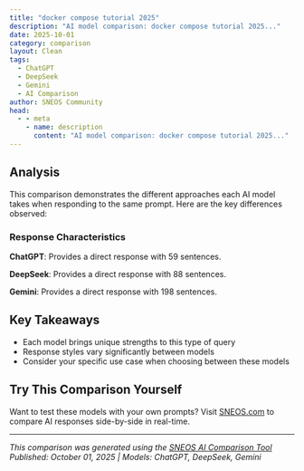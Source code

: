 ```yaml
---
title: "docker compose tutorial 2025"
description: "AI model comparison: docker compose tutorial 2025..."
date: 2025-10-01
category: comparison
layout: Clean
tags:
  - ChatGPT
  - DeepSeek
  - Gemini
  - AI Comparison
author: SNEOS Community
head:
  - - meta
    - name: description
      content: "AI model comparison: docker compose tutorial 2025..."
---
```


<ChatComparison
  title="docker compose tutorial 2025"
  prompt="docker compose tutorial 2025"
  :responses='{
    "ChatGPT": "Certainly! Here\u0027s a comprehensive **Docker Compose tutorial for 2025**, covering the basics and some modern features you might find useful.\n\n---\n\n# Docker Compose Tutorial 2025\n\nDocker Compose is a tool for defining and running multi-container Docker applications. With Compose, you use a YAML file to configure your application\u0027s services, networks, and volumes, and then with a single command you create and start all the services from your configuration.\n\n---\n\n## What\u2019s New in Docker Compose 2025?\n\n- **Compose V2 improvements**: Docker Compose now uses a single binary integrated with the Docker CLI (\u0060docker compose\u0060 instead of \u0060docker-compose\u0060), offering better performance and new features.\n- **Extended YAML Support**: Enhanced support for variable substitution, extension fields, and more flexible network/volume configurations.\n- **Built-in support for new Docker features**: Such as container healthchecks, GPU support, and secrets management improvements.\n- **Better integration with Docker Desktop and Kubernetes**.\n\n---\n\n## Prerequisites\n\n- Docker installed (Docker Engine)\n- Docker Compose installed (or use Docker Desktop which includes it)\n- Basic understanding of Docker and containers\n\n---\n\n## Step 1: Install Docker and Docker Compose\n\nOn most platforms, Docker Desktop includes Docker Compose already.\n\nTo check Docker Compose version:\n\n\u0060\u0060\u0060bash\ndocker compose version\n\u0060\u0060\u0060\n\nor if using the old binary:\n\n\u0060\u0060\u0060bash\ndocker-compose --version\n\u0060\u0060\u0060\n\nRecommended to use the new CLI integrated version:\n\n\u0060\u0060\u0060bash\ndocker compose\n\u0060\u0060\u0060\n\n---\n\n## Step 2: Create a \u0060docker-compose.yml\u0060 File\n\nLet\u0027s create a simple Compose file to run a web application with a backend database.\n\nExample: Run a Python Flask app with a PostgreSQL database.\n\n**Project structure:**\n\n\u0060\u0060\u0060\nmyapp/\n\u251C\u2500\u2500 app/\n\u2502   \u251C\u2500\u2500 Dockerfile\n\u2502   \u251C\u2500\u2500 app.py\n\u251C\u2500\u2500 docker-compose.yml\n\u0060\u0060\u0060\n\n---\n\n### Dockerfile for the Flask app (\u0060app/Dockerfile\u0060):\n\n\u0060\u0060\u0060dockerfile\nFROM python:3.11-slim\n\nWORKDIR /app\n\nCOPY requirements.txt requirements.txt\nRUN pip install --no-cache-dir -r requirements.txt\n\nCOPY . .\n\nCMD [\u0022python\u0022, \u0022app.py\u0022]\n\u0060\u0060\u0060\n\n---\n\n### \u0060app.py\u0060 (simple Flask app):\n\n\u0060\u0060\u0060python\nfrom flask import Flask\nimport psycopg2\nimport os\n\napp = Flask(__name__)\n\n@app.route(\u0027/\u0027)\ndef hello():\n    db_url = os.getenv(\u0027DATABASE_URL\u0027, \u0027No DB connection\u0027)\n    try:\n        conn = psycopg2.connect(\n            dbname=os.getenv(\u0027POSTGRES_DB\u0027),\n            user=os.getenv(\u0027POSTGRES_USER\u0027),\n            password=os.getenv(\u0027POSTGRES_PASSWORD\u0027),\n            host=\u0027db\u0027\n        )\n        cur = conn.cursor()\n        cur.execute(\u0027SELECT version();\u0027)\n        db_version = cur.fetchone()\n        cur.close()\n        conn.close()\n        return f\u0022Hello from Flask! DB version: {db_version}\u0022\n    except Exception as e:\n        return f\u0022Error connecting to DB: {e}\u0022\n\nif __name__ == \u0027__main__\u0027:\n    app.run(host=\u00270.0.0.0\u0027, port=5000)\n\u0060\u0060\u0060\n\n---\n\n### \u0060requirements.txt\u0060:\n\n\u0060\u0060\u0060\nflask\npsycopg2-binary\n\u0060\u0060\u0060\n\n---\n\n### Compose File (\u0060docker-compose.yml\u0060):\n\n\u0060\u0060\u0060yaml\nversion: \u00223.9\u0022  # Latest recommended version\n\nservices:\n  web:\n    build: ./app\n    ports:\n      - \u00225000:5000\u0022\n    environment:\n      - POSTGRES_DB=exampledb\n      - POSTGRES_USER=exampleuser\n      - POSTGRES_PASSWORD=examplepass\n    depends_on:\n      - db\n\n  db:\n    image: postgres:15-alpine\n    environment:\n      POSTGRES_DB: exampledb\n      POSTGRES_USER: exampleuser\n      POSTGRES_PASSWORD: examplepass\n    volumes:\n      - db-data:/var/lib/postgresql/data\n\nvolumes:\n  db-data:\n\u0060\u0060\u0060\n\n---\n\n## Step 3: Run Your Application\n\nInside your project directory (where \u0060docker-compose.yml\u0060 is located), run:\n\n\u0060\u0060\u0060bash\ndocker compose up\n\u0060\u0060\u0060\n\nThis command will:\n\n- Build the Flask app image\n- Pull the PostgreSQL image if not already available\n- Start both containers, linked via a shared network\n\nAccess your app at http://localhost:5000, where Flask will try to read from PostgreSQL.\n\n---\n\n## Step 4: Useful Docker Compose Commands\n\n- **Start in detached mode**:\n\n  \u0060\u0060\u0060bash\n  docker compose up -d\n  \u0060\u0060\u0060\n\n- **View logs**:\n\n  \u0060\u0060\u0060bash\n  docker compose logs -f\n  \u0060\u0060\u0060\n\n- **Stop containers**:\n\n  \u0060\u0060\u0060bash\n  docker compose down\n  \u0060\u0060\u0060\n\n- **Rebuild images (if Dockerfile changed)**:\n\n  \u0060\u0060\u0060bash\n  docker compose up --build\n  \u0060\u0060\u0060\n\n---\n\n## Advanced Tips for 2025\n\n- **Use Profiles**: Compose profiles allow conditional service starting.\n\n  \u0060\u0060\u0060yaml\n  services:\n    debug:\n      image: busybox\n      command: sleep 3600\n      profiles: [\u0022debug\u0022]\n  \u0060\u0060\u0060\n\n  Start with profiles enabled:\n\n  \u0060\u0060\u0060bash\n  docker compose --profile debug up\n  \u0060\u0060\u0060\n\n- **Use Secrets**: Store sensitive info securely.\n\n  \u0060\u0060\u0060yaml\n  secrets:\n    db_password:\n      file: ./db_password.txt\n\n  services:\n    db:\n      image: postgres\n      secrets:\n        - db_password\n  \u0060\u0060\u0060\n\n- **GPU support**:\n\n  \u0060\u0060\u0060yaml\n  services:\n    ai-service:\n      image: your-ai-image\n      deploy:\n        resources:\n          reservations:\n            devices:\n              - capabilities: [ \u0022gpu\u0022 ]\n  \u0060\u0060\u0060\n\n- **Healthchecks**: Ensure containers are ready before dependent services start.\n\n  \u0060\u0060\u0060yaml\n  services:\n    db:\n      image: postgres\n      healthcheck:\n        test: [\u0022CMD-SHELL\u0022, \u0022pg_isready -U postgres\u0022]\n        interval: 10s\n        timeout: 5s\n        retries: 5\n  \u0060\u0060\u0060\n\n- **Override files**: Use multiple Compose files to override configs for dev, staging, prod.\n\n  \u0060\u0060\u0060bash\n  docker compose -f docker-compose.yml -f docker-compose.prod.yml up\n  \u0060\u0060\u0060\n\n---\n\n## Further Learning\n\n- [Official Docker Compose Docs](https://docs.docker.com/compose/)\n- [Docker Cheat Sheet](https://dockerlabs.collabnix.com/docker/cheatsheet/)\n- Explore Docker Swarm or Kubernetes for orchestration beyond Compose\n\n---\n\nIf you want a tailored tutorial for a specific programming environment or some advanced use cases, just let me know!",
    "DeepSeek": "I\u0027ll provide you with a comprehensive Docker Compose tutorial for 2025, covering the latest features and best practices.\n\n## What is Docker Compose?\n\nDocker Compose is a tool for defining and running multi-container Docker applications. It uses YAML files to configure your application\u0027s services, networks, and volumes.\n\n## Installation\n\n### Docker Desktop (Recommended)\n\u0060\u0060\u0060bash\n# Download from docker.com or use package managers\n# Windows: winget install Docker.DockerDesktop\n# macOS: brew install --cask docker\n\u0060\u0060\u0060\n\n### Standalone Compose\n\u0060\u0060\u0060bash\n# Linux installation\nsudo curl -L \u0022https://github.com/docker/compose/releases/latest/download/docker-compose-$(uname -s)-$(uname -m)\u0022 -o /usr/local/bin/docker-compose\nsudo chmod \u002Bx /usr/local/bin/docker-compose\n\u0060\u0060\u0060\n\n## Basic Concepts\n\n### 1. Project Structure\n\u0060\u0060\u0060\nmy-app/\n\u251C\u2500\u2500 docker-compose.yml\n\u251C\u2500\u2500 backend/\n\u2502   \u251C\u2500\u2500 Dockerfile\n\u2502   \u2514\u2500\u2500 src/\n\u251C\u2500\u2500 frontend/\n\u2502   \u251C\u2500\u2500 Dockerfile\n\u2502   \u2514\u2500\u2500 src/\n\u2514\u2500\u2500 database/\n    \u2514\u2500\u2500 init.sql\n\u0060\u0060\u0060\n\n### 2. Basic Compose File Structure\n\n\u0060\u0060\u0060yaml\nversion: \u00273.8\u0027\n\nservices:\n  web:\n    build: .\n    ports:\n      - \u00228000:8000\u0022\n    environment:\n      - DATABASE_URL=postgresql://user:pass@db:5432/mydb\n    depends_on:\n      - db\n\n  db:\n    image: postgres:15\n    environment:\n      POSTGRES_DB: mydb\n      POSTGRES_USER: user\n      POSTGRES_PASSWORD: pass\n    volumes:\n      - db_data:/var/lib/postgresql/data\n\nvolumes:\n  db_data:\n\u0060\u0060\u0060\n\n## Complete Example: Full-Stack Application\n\n### docker-compose.yml\n\u0060\u0060\u0060yaml\nversion: \u00273.8\u0027\n\nservices:\n  # Frontend (React)\n  frontend:\n    build: \n      context: ./frontend\n      dockerfile: Dockerfile\n    ports:\n      - \u00223000:3000\u0022\n    environment:\n      - REACT_APP_API_URL=http://backend:8000\n    volumes:\n      - ./frontend/src:/app/src\n    develop:\n      watch:\n        - action: sync\n          path: ./frontend/src\n          target: /app/src\n        - action: rebuild\n          path: ./frontend/package.json\n\n  # Backend (Node.js \u002B Express)\n  backend:\n    build:\n      context: ./backend\n      dockerfile: Dockerfile\n    ports:\n      - \u00228000:8000\u0022\n    environment:\n      - DATABASE_URL=postgresql://app_user:app_pass@db:5432/app_db\n      - REDIS_URL=redis://redis:6379\n    volumes:\n      - ./backend/src:/app/src\n    depends_on:\n      db:\n        condition: service_healthy\n      redis:\n        condition: service_started\n    develop:\n      watch:\n        - action: sync\n          path: ./backend/src\n          target: /app/src\n        - action: rebuild\n          path: ./backend/package.json\n\n  # Database (PostgreSQL)\n  db:\n    image: postgres:16\n    environment:\n      POSTGRES_DB: app_db\n      POSTGRES_USER: app_user\n      POSTGRES_PASSWORD: app_pass\n    ports:\n      - \u00225432:5432\u0022\n    volumes:\n      - postgres_data:/var/lib/postgresql/data\n      - ./database/init.sql:/docker-entrypoint-initdb.d/init.sql\n    healthcheck:\n      test: [\u0022CMD-SHELL\u0022, \u0022pg_isready -U app_user -d app_db\u0022]\n      interval: 10s\n      timeout: 5s\n      retries: 5\n\n  # Cache (Redis)\n  redis:\n    image: redis:7-alpine\n    ports:\n      - \u00226379:6379\u0022\n    volumes:\n      - redis_data:/data\n    command: redis-server --appendonly yes\n\n  # Reverse Proxy (Nginx)\n  nginx:\n    image: nginx:alpine\n    ports:\n      - \u002280:80\u0022\n      - \u0022443:443\u0022\n    volumes:\n      - ./nginx/nginx.conf:/etc/nginx/nginx.conf\n      - ./ssl:/etc/nginx/ssl\n    depends_on:\n      - frontend\n      - backend\n\nvolumes:\n  postgres_data:\n  redis_data:\n\nnetworks:\n  default:\n    name: app-network\n\u0060\u0060\u0060\n\n### Frontend Dockerfile\n\u0060\u0060\u0060dockerfile\n# frontend/Dockerfile\nFROM node:18-alpine\n\nWORKDIR /app\n\nCOPY package*.json ./\nRUN npm ci\n\nCOPY . .\n\nEXPOSE 3000\n\nCMD [\u0022npm\u0022, \u0022start\u0022]\n\u0060\u0060\u0060\n\n### Backend Dockerfile\n\u0060\u0060\u0060dockerfile\n# backend/Dockerfile\nFROM node:18-alpine\n\nWORKDIR /app\n\nCOPY package*.json ./\nRUN npm ci --only=production\n\nCOPY . .\n\nEXPOSE 8000\n\nCMD [\u0022node\u0022, \u0022src/server.js\u0022]\n\u0060\u0060\u0060\n\n## Essential Commands\n\n### Basic Operations\n\u0060\u0060\u0060bash\n# Start all services\ndocker compose up\n\n# Start in detached mode\ndocker compose up -d\n\n# Stop services\ndocker compose down\n\n# View logs\ndocker compose logs\ndocker compose logs -f  # Follow logs\ndocker compose logs service_name\n\n# List services\ndocker compose ps\n\n# Build images\ndocker compose build\ndocker compose build --no-cache\n\n# Execute commands in running containers\ndocker compose exec backend npm test\ndocker compose exec db psql -U app_user -d app_db\n\u0060\u0060\u0060\n\n### Development Workflow\n\u0060\u0060\u0060bash\n# Development with hot reload\ndocker compose watch\n\n# Run one-time commands\ndocker compose run --rm backend npm test\n\n# Scale services\ndocker compose up --scale backend=3\n\n# Environment-specific files\ndocker compose -f docker-compose.yml -f docker-compose.dev.yml up\n\u0060\u0060\u0060\n\n## Advanced Features\n\n### 1. Profiles\n\u0060\u0060\u0060yaml\nservices:\n  web:\n    # ... config\n    profiles: [\u0022production\u0022]\n\n  dev-tools:\n    image: node:18-alpine\n    profiles: [\u0022development\u0022]\n    volumes:\n      - .:/app\n    working_dir: /app\n    command: npm run dev\n\u0060\u0060\u0060\n\n### 2. Resource Limits\n\u0060\u0060\u0060yaml\nservices:\n  backend:\n    # ... config\n    deploy:\n      resources:\n        limits:\n          memory: 1G\n          cpus: \u00220.5\u0022\n        reservations:\n          memory: 512M\n          cpus: \u00220.25\u0022\n\u0060\u0060\u0060\n\n### 3. Health Checks\n\u0060\u0060\u0060yaml\nservices:\n  api:\n    # ... config\n    healthcheck:\n      test: [\u0022CMD\u0022, \u0022curl\u0022, \u0022-f\u0022, \u0022http://localhost:8000/health\u0022]\n      interval: 30s\n      timeout: 10s\n      retries: 3\n      start_period: 40s\n\u0060\u0060\u0060\n\n### 4. Secrets Management\n\u0060\u0060\u0060yaml\nservices:\n  backend:\n    # ... config\n    secrets:\n      - db_password\n      - api_key\n\nsecrets:\n  db_password:\n    file: ./secrets/db_password.txt\n  api_key:\n    external: true\n\u0060\u0060\u0060\n\n## Environment-Specific Configurations\n\n### docker-compose.dev.yml\n\u0060\u0060\u0060yaml\nversion: \u00273.8\u0027\n\nservices:\n  frontend:\n    environment:\n      - NODE_ENV=development\n      - DEBUG=true\n    volumes:\n      - ./frontend/src:/app/src\n\n  backend:\n    environment:\n      - NODE_ENV=development\n      - DEBUG=true\n    volumes:\n      - ./backend/src:/app/src\n\n  db:\n    ports:\n      - \u00225432:5432\u0022\n\u0060\u0060\u0060\n\n### docker-compose.prod.yml\n\u0060\u0060\u0060yaml\nversion: \u00273.8\u0027\n\nservices:\n  frontend:\n    build:\n      target: production\n    environment:\n      - NODE_ENV=production\n\n  backend:\n    build:\n      target: production\n    environment:\n      - NODE_ENV=production\n    deploy:\n      replicas: 3\n\n  db:\n    ports: []  # No external access\n\u0060\u0060\u0060\n\n## Multi-Environment Deployment\n\n### Development\n\u0060\u0060\u0060bash\ndocker compose -f docker-compose.yml -f docker-compose.dev.yml up\n\u0060\u0060\u0060\n\n### Production\n\u0060\u0060\u0060bash\ndocker compose -f docker-compose.yml -f docker-compose.prod.yml up -d\n\u0060\u0060\u0060\n\n## Best Practices for 2025\n\n### 1. Use Compose Specification\n\u0060\u0060\u0060yaml\n# No version needed in newer versions\nservices:\n  web:\n    image: nginx:alpine\n    ports:\n      - \u002280:80\u0022\n\u0060\u0060\u0060\n\n### 2. Implement Proper Health Checks\n\u0060\u0060\u0060yaml\nhealthcheck:\n  test: [\u0022CMD-SHELL\u0022, \u0022curl -f http://localhost:3000/health || exit 1\u0022]\n  interval: 30s\n  timeout: 10s\n  retries: 3\n\u0060\u0060\u0060\n\n### 3. Use .env Files\n\u0060\u0060\u0060bash\n# .env file\nDATABASE_URL=postgresql://user:pass@db:5432/mydb\nREDIS_URL=redis://redis:6379\n\u0060\u0060\u0060\n\n\u0060\u0060\u0060yaml\n# docker-compose.yml\nservices:\n  backend:\n    environment:\n      DATABASE_URL: ${DATABASE_URL}\n      REDIS_URL: ${REDIS_URL}\n\u0060\u0060\u0060\n\n### 4. Optimize Build Context",
    "Gemini": "Okay, let\u0027s outline a comprehensive Docker Compose tutorial geared towards 2025, focusing on best practices and potential future trends.\n\n**Docker Compose Tutorial: Modern Application Orchestration (2025)**\n\n**Target Audience:** Developers and DevOps professionals with some basic Docker knowledge who want to orchestrate multi-container applications using Docker Compose.\n\n**Assumptions:**\n\n*   Familiarity with core Docker concepts (images, containers, Dockerfile).\n*   Understanding of basic command-line operations.\n*   Access to a computer with Docker and Docker Compose installed.\n\n**I. Introduction (2025 Context)**\n\n*   **The Evolving Landscape:**  Briefly discuss how microservices and containerization have become even more critical in 2025. Highlight the role of Docker Compose in simplifying local development and testing of complex applications.  Mention how advancements like enhanced security features, improved scalability options, and native Kubernetes integration have made Docker Compose even more powerful.\n*   **What is Docker Compose?**  Explain that it\u0027s a tool for defining and running multi-container Docker applications. Describe how it uses a YAML file (\u0060docker-compose.yml\u0060) to configure application services, networks, and volumes.\n*   **Why Use Docker Compose?**\n    *   **Simplified Development:** Streamline the process of setting up and running your application\u0027s dependencies locally.\n    *   **Reproducible Environments:** Ensure consistent environments across development, testing, and potentially production.\n    *   **Orchestration for Local/Test:**  Manage the lifecycle of multiple containers with a single command.\n    *   **Extensible Configuration:** Use YAML to define complex dependencies, networking, and resource limits.\n    *   **Potential Kubernetes Integration:** (More on this later)\n\n**II. Getting Started (Installation \u0026 Basic Concepts)**\n\n*   **Installation:**\n    *   Assuming Docker is already installed, show how to install Docker Compose.  Refer to the official Docker documentation for the most up-to-date installation instructions for various operating systems (Linux, macOS, Windows).  Mention alternative installation methods like using package managers (e.g., \u0060apt\u0060, \u0060yum\u0060, \u0060brew\u0060).\n    *   **Important:** Emphasize verifying the installation by running \u0060docker compose version\u0060.\n*   **Basic \u0060docker-compose.yml\u0060 Structure:**\n    *   **Version:** Explain the \u0060version\u0060 field (e.g., \u0060\u00273.9\u0027\u0060, \u0060\u00273.10\u0027\u0060, \u0060\u00274.0\u0027\u0060 or later).  Mention compatibility considerations between different Docker Engine and Compose versions.\n    *   **Services:** The core section.  Each service represents a containerized application component.\n    *   **Networks:** Define the network(s) containers will communicate on.\n    *   **Volumes:** Define persistent storage for containers.\n*   **First Example: Simple Web Application (Node.js/Python \u002B Redis)**\n\n    \u0060\u0060\u0060yaml\n    version: \u00223.9\u0022  # Or the latest version available\n\n    services:\n      web:\n        image: node:18  # Use a specific Node.js version\n        ports:\n          - \u00228000:3000\u0022\n        volumes:\n          - ./web:/app\n        working_dir: /app\n        command: npm start\n        depends_on:\n          - redis\n        environment:\n          - REDIS_HOST=redis\n\n      redis:\n        image: redis:latest\n        ports:\n          - \u00226379:6379\u0022\n        volumes:\n          - redis_data:/data\n\n    volumes:\n      redis_data:\n    \u0060\u0060\u0060\n\n    *   **Walkthrough:**  Explain each section of the \u0060docker-compose.yml\u0060 file.\n        *   \u0060web\u0060 service:\n            *   \u0060image\u0060: The base image to use.\n            *   \u0060ports\u0060: Expose ports from the container to the host.\n            *   \u0060volumes\u0060: Mount a directory from the host into the container for code changes.  Explain the difference between bind mounts and named volumes.\n            *   \u0060working_dir\u0060:  Sets the working directory inside the container.\n            *   \u0060command\u0060:  The command to run when the container starts.\n            *   \u0060depends_on\u0060:  Specifies the dependency on the \u0060redis\u0060 service.  Compose will start \u0060redis\u0060 before \u0060web\u0060.\n            *   \u0060environment\u0060: Set environment variables within the container. This allows you to configure the application behavior.\n        *   \u0060redis\u0060 service:\n            *   Simple Redis configuration.\n        *   \u0060volumes\u0060:  Defines a named volume for Redis data persistence.\n    *   **Create the \u0060web\u0060 directory and a simple \u0060index.js\u0060 (Node.js example) or \u0060app.py\u0060 (Python example) file.** This should connect to Redis.  Also, create a \u0060package.json\u0060 (for Node.js) with a \u0060start\u0060 script (e.g., \u0060\u0022start\u0022: \u0022node index.js\u0022\u0060).\n    *   **Running the Application:**\n        *   \u0060docker compose up\u0060: Build and start the application.\n        *   \u0060docker compose down\u0060: Stop and remove the application.\n        *   \u0060docker compose ps\u0060: List the running containers.\n        *   \u0060docker compose logs\u0060: View the logs from all services (or a specific service).\n        *   Explain \u0060-d\u0060 flag with \u0060docker compose up\u0060 for detached mode.\n    *   **Troubleshooting:** Common errors and how to debug them. (e.g., port conflicts, image not found, syntax errors in \u0060docker-compose.yml\u0060).\n\n**III. Advanced Configuration (2025 Best Practices)**\n\n*   **Networking:**\n    *   **Custom Networks:** Demonstrate how to create and use custom networks for inter-container communication.  Why isolating services on different networks is a good security practice.\n    *   **Network Aliases:**  Using aliases to refer to services within the network.\n    *   **External Networks:**  Connecting to networks defined outside of Compose.\n*   **Volumes:**\n    *   **Named Volumes:**  Explain the benefits of named volumes over bind mounts for data persistence and portability.  How they are managed by Docker.\n    *   **Bind Mounts:**  When and why you might use bind mounts (e.g., for live code reloading during development).  Security implications of bind mounts.\n    *   **Volume Drivers:** Briefly mention volume drivers for connecting to external storage solutions (e.g., AWS EBS, Azure Disks).\n*   **Build Arguments:**\n    *   Using \u0060build:\u0060 to specify a Dockerfile and pass arguments during the build process.\n    *   Example:\n\n        \u0060\u0060\u0060yaml\n        services:\n          web:\n            build:\n              context: ./web\n              dockerfile: Dockerfile\n              args:\n                NODE_ENV: production\n        \u0060\u0060\u0060\n\n*   **Environment Variables \u0026 Secrets:**\n    *   **\u0060.env\u0060 Files:**  How to use \u0060.env\u0060 files to manage environment variables for different environments (development, testing, production).  Explain how Compose automatically loads \u0060.env\u0060 files.\n    *   **Secrets Management:**  Discuss using Docker Secrets for sensitive data (passwords, API keys).  This is crucial in 2025 with heightened security concerns.  Show how to define and access secrets within the \u0060docker-compose.yml\u0060 file.  This will likely involve integration with secret management systems (Vault, AWS Secrets Manager, Azure Key Vault).\n\n        \u0060\u0060\u0060yaml\n        services:\n          web:\n            image: my-web-app\n            secrets:\n              - db_password\n\n        secrets:\n          db_password:\n            file: ./db_password.txt  # Or use external secret store reference\n        \u0060\u0060\u0060\n\n    *   **External Configuration:** Mention the possibility of pulling configuration from external sources (e.g., configuration servers like HashiCorp Consul or Spring Cloud Config).\n*   **Health Checks:**\n    *   Defining health checks for services to ensure they are running correctly.  Compose can use health checks to determine when a service is ready to receive traffic.\n    *   Example:\n\n        \u0060\u0060\u0060yaml\n        services:\n          web:\n            image: my-web-app\n            healthcheck:\n              test: [\u0022CMD\u0022, \u0022curl\u0022, \u0022-f\u0022, \u0022http://localhost:8000\u0022]\n              interval: 30s\n              timeout: 10s\n              retries: 3\n        \u0060\u0060\u0060\n\n*   **Resource Limits (CPU \u0026 Memory):**\n    *   Setting resource limits to prevent containers from consuming excessive resources.  This is important for stability and cost optimization.\n    *   Example:\n\n        \u0060\u0060\u0060yaml\n        services:\n          web:\n            image: my-web-app\n            deploy:\n              resources:\n                limits:\n                  cpus: \u00270.5\u0027\n                  memory: 512M\n        \u0060\u0060\u0060\n\n*   **Extending Compose Files:**\n    *   Using \u0060extends\u0060 to share common configurations between multiple \u0060docker-compose.yml\u0060 files.  This promotes reusability and reduces duplication.\n    *   Separate files for development, testing, and production.\n\n**IV.  Advanced Orchestration \u0026 Integration (2025 Focus)**\n\n*   **Scaling Services:**\n    *   Using \u0060docker compose up --scale web=3\u0060 to scale the \u0060web\u0060 service to 3 instances.  Discuss load balancing and service discovery in this scenario.\n    *   Potentially leveraging integrated service mesh technologies (e.g., Linkerd, Istio) for advanced traffic management.\n*   **Deployment Strategies:**\n    *   **Rolling Updates:** Explain how to perform rolling updates to minimize downtime when deploying new versions of your application. This might involve using Compose in conjunction with other tools or scripts.\n    *   **Blue/Green Deployments:**  Outline how to set up blue/green deployments using Compose (potentially in conjunction with a reverse proxy).\n*   **Docker Compose and Kubernetes (The Big Shift):**\n    *   **Compose as a Kubernetes Templating Engine:**  This is a *major* potential trend for 2025.  Explore how \u0060docker compose\u0060 can be used to generate Kubernetes manifests. Tools might emerge that simplify the conversion process.\n    *   **\u0060docker compose convert\u0060:**  Hypothetically, a command that directly converts your \u0060docker-compose.yml\u0060 to Kubernetes YAML.  Discuss the potential limitations and how to address them.\n    *   **Challenges:**  The differences between Docker Compose and Kubernetes concepts (e.g., deployments, services, ingress).  How to map Compose configurations to Kubernetes resources.\n    *   **Benefits:**  Using a familiar Compose format to define Kubernetes deployments, simplifying the transition to production.\n*   **CI/CD Integration:**\n    *   Show how to integrate Docker Compose into CI/CD pipelines (e.g., using GitHub Actions, GitLab CI, Jenkins).  Automated builds, tests, and deployments.\n    *   Example: a simple GitHub Actions workflow to build and push images.\n\n**V. Security Considerations (2025 Imperative)**\n\n*   **Image Security:**\n    *   Using base images from trusted sources.\n    *   Scanning images for vulnerabilities (e.g., using tools like Anchore, Clair, Snyk).\n    *   Multi-stage builds to minimize image size and remove unnecessary dependencies.\n*   **Network Security:**\n    *   Isolating services on different networks.\n    *   Using network policies to restrict traffic between containers.\n    *   Protecting exposed ports with firewalls.\n*   **Secrets Management:**\n    *   Strong emphasis on using Docker Secrets (or equivalent) to protect sensitive data.\n    *   Rotating secrets regularly.\n    *   Auditing access to secrets.\n*   **User Privileges:**\n    *   Running containers with non-root users whenever possible.  Using \u0060user:\u0060 in the \u0060docker-compose.yml\u0060 to specify the user.\n    *   Implementing the principle of least privilege.\n*   **Resource Limits:** Setting resource limits (CPU, memory) to prevent denial-of-service attacks.\n\n**VI. Monitoring and Logging**\n\n*   **Centralized Logging:**  Discuss integrating with logging solutions like ELK stack (Elasticsearch, Logstash, Kibana) or Splunk.  Configure containers to send logs to a central location.\n*   **Metrics Collection:**  Collecting metrics from containers using tools like Prometheus and Grafana.  Monitoring CPU usage, memory usage, network traffic, and other key performance indicators.\n*   **Alerting:**  Setting up alerts based on metrics to detect and respond to issues proactively.\n\n**VII.  Troubleshooting \u0026 Debugging**\n\n*   **Common Errors:**  List common errors and how to resolve them (e.g., port conflicts, image not found, networking issues, permission problems).\n*   **Debugging Techniques:**\n    *   Using \u0060docker compose logs\u0060 to view container logs.\n    *   Using \u0060docker exec\u0060 to execute commands inside a running container.\n    *   Using debuggers (e.g., Node.js debugger, Python debugger) to step through code running in containers.\n    *   Using health checks to automatically restart failing containers.\n\n**VIII.  Future Trends (2025 and Beyond)**\n\n*   **Serverless Containerization:**  Integration with serverless platforms (e.g., AWS Lambda, Azure Functions, Google Cloud Functions) to run containers on demand.\n*   **AI-Powered Orchestration:**  Using AI and machine learning to optimize container orchestration, predict resource needs, and automatically scale applications.\n*   **Edge Computing:**  Deploying containers to edge devices (e.g., IoT devices, edge servers) using Docker Compose.\n*   **Enhanced Security:** Continued advancements in container security, including improved isolation, runtime protection, and vulnerability scanning.\n*   **Standardized Orchestration APIs:**  Potentially more standardized APIs for orchestrating containers across different platforms (Docker Compose, Kubernetes, etc.).\n\n**IX. Conclusion**\n\n*   Recap the benefits of using Docker Compose for modern application development.\n*   Encourage further exploration of advanced topics and integration with other tools.\n*   Provide links to official Docker documentation, community resources, and relevant blog posts.\n\n**Key Improvements for 2025:**\n\n*   **Focus on Security:** Security best practices are paramount.\n*   **Kubernetes Integration:** The potential for Compose to generate Kubernetes manifests is crucial.\n*   **Automation:** CI/CD pipelines and automated deployments are standard.\n*   **Observability:** Monitoring and logging are essential for production deployments.\n*   **AI/ML:** Mentioning the early stages of AI-powered orchestration.\n\nThis detailed outline provides a strong foundation for a Docker Compose tutorial relevant to 2025. Remember to keep the content updated with the latest features, best practices, and emerging trends in the containerization ecosystem. Good luck!\n"
  }'
  published-date="19:49"
/>

## Analysis

This comparison demonstrates the different approaches each AI model takes when responding to the same prompt. Here are the key differences observed:

### Response Characteristics

**ChatGPT**: Provides a direct response with 59 sentences. 

**DeepSeek**: Provides a direct response with 88 sentences. 

**Gemini**: Provides a direct response with 198 sentences. 

## Key Takeaways

- Each model brings unique strengths to this type of query
- Response styles vary significantly between models
- Consider your specific use case when choosing between these models

## Try This Comparison Yourself

Want to test these models with your own prompts? Visit [SNEOS.com](https://sneos.com) to compare AI responses side-by-side in real-time.

---

*This comparison was generated using the [SNEOS AI Comparison Tool](https://sneos.com)*
*Published: October 01, 2025 | Models: ChatGPT, DeepSeek, Gemini*

